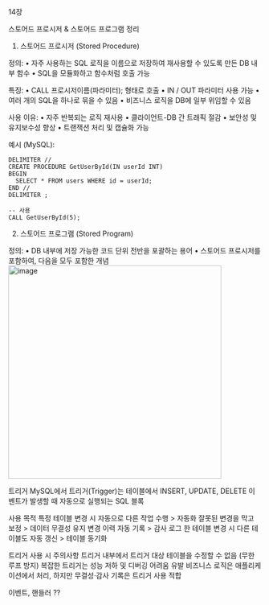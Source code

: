 14장

스토어드 프로시저 & 스토어드 프로그램 정리

1. 스토어드 프로시저 (Stored Procedure)

정의:
	•	자주 사용하는 SQL 로직을 이름으로 저장하여 재사용할 수 있도록 만든 DB 내부 함수
	•	SQL을 모듈화하고 함수처럼 호출 가능

특징:
	•	CALL 프로시저이름(파라미터); 형태로 호출
	•	IN / OUT 파라미터 사용 가능
	•	여러 개의 SQL을 하나로 묶을 수 있음
	•	비즈니스 로직을 DB에 일부 위임할 수 있음

사용 이유:
	•	자주 반복되는 로직 재사용
	•	클라이언트-DB 간 트래픽 절감
	•	보안성 및 유지보수성 향상
	•	트랜잭션 처리 및 캡슐화 가능

예시 (MySQL):
```
DELIMITER //
CREATE PROCEDURE GetUserById(IN userId INT)
BEGIN
  SELECT * FROM users WHERE id = userId;
END //
DELIMITER ;

-- 사용
CALL GetUserById(5);
```

2. 스토어드 프로그램 (Stored Program)

정의:
	•	DB 내부에 저장 가능한 코드 단위 전반을 포괄하는 용어
	•	스토어드 프로시저를 포함하여, 다음을 모두 포함한 개념
 <img width="424" alt="image" src="https://github.com/user-attachments/assets/79c3c8aa-782a-48b3-9ff8-976cbbd002af" />


트리거
MySQL에서 트리거(Trigger)는 테이블에서 INSERT, UPDATE, DELETE 이벤트가 발생할 때 자동으로 실행되는 SQL 블록

사용 목적
특정 테이블 변경 시 자동으로 다른 작업 수행 > 자동화
잘못된 변경을 막고 보정 > 데이터 무결성 유지
변경 이력 자동 기록 > 감사 로그 
한 테이블 변경 시 다른 테이블도 자동 갱신 > 테이블 동기화


트리거 사용 시 주의사항
트리거 내부에서 트리거 대상 테이블을 수정할 수 없음 (무한 루프 방지)
복잡한 트리거는 성능 저하 및 디버깅 어려움 유발
비즈니스 로직은 애플리케이션에서 처리, 하지만 무결성·감사 기록은 트리거 사용 적합


이벤트, 핸들러 ??
